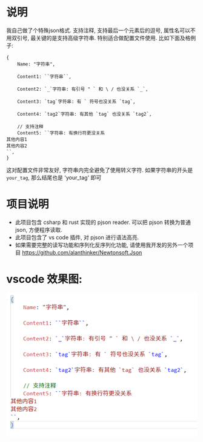 # 说明

我自己做了个特殊json格式.
支持注释, 支持最后一个元素后的逗号, 属性名可以不用双引号,
最关键的是支持高级字符串. 特别适合做配置文件使用.
比如下面及格例子:


```pjson
{
    Name: "字符串",

    Content1: ``字符串``,

    Content2: `_`字符串: 有引号 " ` 和 \ / 也没关系 `_`,

    Content3: `tag`字符串: 有 ` 符号也没关系 `tag`,

    Content4: `tag2`字符串: 有其他 `tag` 也没关系 `tag2`,

    // 支持注释
    Content5: ``字符串: 有换行符更没关系
其他内容1
其他内容2
``, 
}
```

这对配置文件非常友好, 字符串内完全避免了使用转义字符.
如果字符串的开头是 `your_tag`, 那么结尾也是 'your_tag' 即可

# 项目说明
* 此项目包含 csharp 和 rust 实现的 pjson reader.
  可以把 pjson 转换为普通 json, 方便程序读取.
* 此项目包含了 vs code 插件, 对 pjson 进行语法高亮.
* 如果需要完整的读写功能和序列化反序列化功能, 请使用我开发的另外一个项目
  https://github.com/alanthinker/Newtonsoft.Json

# vscode 效果图:
<img src="https://github.com/alanthinker/PJson/blob/master/example.png" />
